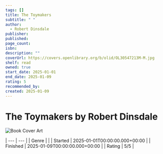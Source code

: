 ```yaml
---
tags: []
title: The Toymakers
subtitle: " "
author:
  - Robert Dinsdale
publisher: 
published: 
page_count: 
isbn: 
description: ""
coverUrl: https://covers.openlibrary.org/b/olid/OL30547213M-M.jpg
shelf: read
owned: true
start_date: 2025-01-01
end_date: 2025-01-09
rating: 5
recommended_by: 
created: 2025-01-09
---
```


# The Toymakers by Robert Dinsdale

![Book Cover Art](https://covers.openlibrary.org/b/olid/OL30547213M-M.jpg)


| --- | --- |
| Genre |  |
| Started | 2025-01-01T00:00:00.000+00:00 |
| Finished | 2025-01-09T00:00:00.000+00:00 |
| Rating | 5/5 |

